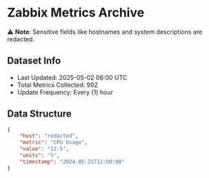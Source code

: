 # Zabbix Metrics Archive

⚠️ **Note**: Sensitive fields like hostnames and system descriptions are redacted.

## Dataset Info
- Last Updated: 2025-05-02 06:00 UTC
- Total Metrics Collected: 992
- Update Frequency: Every (1) hour

## Data Structure
```json
{
    "host": "redacted",
    "metric": "CPU Usage",
    "value": "12.5",
    "units": "%",
    "timestamp": "2024-05-21T12:00:00"
}
```

